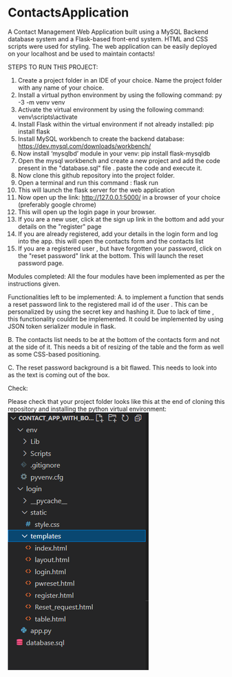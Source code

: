 # ContactsApplication
A Contact Management Web Application built using a MySQL Backend database system and a Flask-based front-end system. HTML and CSS scripts were used for styling. The web application can be easily deployed on your localhost and be used to maintain contacts!

STEPS TO RUN THIS PROJECT:

1. Create a project folder in an IDE of your choice. Name the project folder with any name of your choice.
2. Install a virtual python environment by using the following command: py -3 -m venv venv
3. Activate the virtual environment by using the following command: venv\scripts\activate
4. Install Flask within the virtual environment if not already installed: pip install flask
5. Install MySQL workbench to create the backend database: https://dev.mysql.com/downloads/workbench/
6. Now install ‘mysqlbd’ module in your venv: pip install flask-mysqldb
7. Open the mysql workbench and create a new project and add the code present in the "database.sql" file . paste the code and execute it.
8. Now clone this github repository into the project folder.
9. Open a terminal and run this command : flask run
10. This will launch the flask server for the web application
11. Now open up the link: http://127.0.0.1:5000/ in a browser of your choice (preferably google chrome)
12. This will open up the login page in your browser.
13. If you are a new user, click at the sign up link in the bottom and add your details on the "register" page
14. If you are already registered, add your details in the login form and log into the app. this will open the contacts form and the contacts list
15. If you are a registered user , but have forgotten your password, click on the "reset password" link at the bottom. This will launch the reset password page.

Modules completed:
All the four modules have been implemented as per the instructions given.

Functionalities left to be implemented:
A. to implement a function that sends a reset password link to the registered mail id of the user . This can be personalized by using the secret key and hashing it. Due to lack of time , this functionality couldnt be implemented. It could be implemented by using JSON token serializer module in flask.

B. The contacts list needs to be at the bottom of the contacts form and not at the side of it. This needs a bit of resizing of the table and the form as well as some CSS-based positioning. 

C. The reset password background is a bit flawed. This needs to look into as the text is coming out of the box.

Check:

Please check that your project folder looks like this at the end of cloning this repository and installing the python virtual environment:
![](Screenshots/Project_Folder.PNG)

